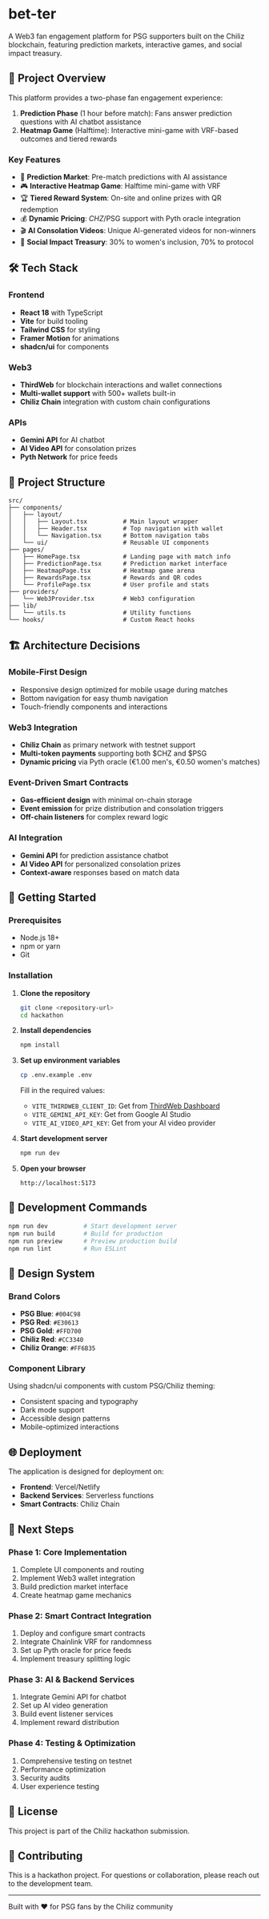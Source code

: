 # bet-ter

A Web3 fan engagement platform for PSG supporters built on the Chiliz blockchain, featuring prediction markets, interactive games, and social impact treasury.

## 🚀 Project Overview

This platform provides a two-phase fan engagement experience:

1. **Prediction Phase** (1 hour before match): Fans answer prediction questions with AI chatbot assistance
2. **Heatmap Game** (Halftime): Interactive mini-game with VRF-based outcomes and tiered rewards

### Key Features

- 🎯 **Prediction Market**: Pre-match predictions with AI assistance
- 🎮 **Interactive Heatmap Game**: Halftime mini-game with VRF
- 🏆 **Tiered Reward System**: On-site and online prizes with QR redemption
- 💰 **Dynamic Pricing**: $CHZ/$PSG support with Pyth oracle integration
- 🎬 **AI Consolation Videos**: Unique AI-generated videos for non-winners
- 💝 **Social Impact Treasury**: 30% to women's inclusion, 70% to protocol

## 🛠 Tech Stack

### Frontend
- **React 18** with TypeScript
- **Vite** for build tooling
- **Tailwind CSS** for styling
- **Framer Motion** for animations
- **shadcn/ui** for components

### Web3
- **ThirdWeb** for blockchain interactions and wallet connections
- **Multi-wallet support** with 500+ wallets built-in
- **Chiliz Chain** integration with custom chain configurations

### APIs
- **Gemini API** for AI chatbot
- **AI Video API** for consolation prizes
- **Pyth Network** for price feeds

## 📁 Project Structure

```
src/
├── components/
│   ├── layout/
│   │   ├── Layout.tsx          # Main layout wrapper
│   │   ├── Header.tsx          # Top navigation with wallet
│   │   └── Navigation.tsx      # Bottom navigation tabs
│   └── ui/                     # Reusable UI components
├── pages/
│   ├── HomePage.tsx            # Landing page with match info
│   ├── PredictionPage.tsx      # Prediction market interface
│   ├── HeatmapPage.tsx         # Heatmap game arena
│   ├── RewardsPage.tsx         # Rewards and QR codes
│   └── ProfilePage.tsx         # User profile and stats
├── providers/
│   └── Web3Provider.tsx        # Web3 configuration
├── lib/
│   └── utils.ts                # Utility functions
└── hooks/                      # Custom React hooks
```

## 🏗 Architecture Decisions

### Mobile-First Design
- Responsive design optimized for mobile usage during matches
- Bottom navigation for easy thumb navigation
- Touch-friendly components and interactions

### Web3 Integration
- **Chiliz Chain** as primary network with testnet support
- **Multi-token payments** supporting both $CHZ and $PSG
- **Dynamic pricing** via Pyth oracle (€1.00 men's, €0.50 women's matches)

### Event-Driven Smart Contracts
- **Gas-efficient design** with minimal on-chain storage
- **Event emission** for prize distribution and consolation triggers
- **Off-chain listeners** for complex reward logic

### AI Integration
- **Gemini API** for prediction assistance chatbot
- **AI Video API** for personalized consolation prizes
- **Context-aware** responses based on match data

## 🚦 Getting Started

### Prerequisites
- Node.js 18+
- npm or yarn
- Git

### Installation

1. **Clone the repository**
   ```bash
   git clone <repository-url>
   cd hackathon
   ```

2. **Install dependencies**
   ```bash
   npm install
   ```

3. **Set up environment variables**
   ```bash
   cp .env.example .env
   ```
   
   Fill in the required values:
   - `VITE_THIRDWEB_CLIENT_ID`: Get from [ThirdWeb Dashboard](https://thirdweb.com/dashboard)
   - `VITE_GEMINI_API_KEY`: Get from Google AI Studio
   - `VITE_AI_VIDEO_API_KEY`: Get from your AI video provider

4. **Start development server**
   ```bash
   npm run dev
   ```

5. **Open your browser**
   ```
   http://localhost:5173
   ```

## 🔧 Development Commands

```bash
npm run dev          # Start development server
npm run build        # Build for production
npm run preview      # Preview production build
npm run lint         # Run ESLint
```

## 🎨 Design System

### Brand Colors
- **PSG Blue**: `#004C98`
- **PSG Red**: `#E30613`
- **PSG Gold**: `#FFD700`
- **Chiliz Red**: `#CC3340`
- **Chiliz Orange**: `#FF6B35`

### Component Library
Using shadcn/ui components with custom PSG/Chiliz theming:
- Consistent spacing and typography
- Dark mode support
- Accessible design patterns
- Mobile-optimized interactions

## 🌐 Deployment

The application is designed for deployment on:
- **Frontend**: Vercel/Netlify
- **Backend Services**: Serverless functions
- **Smart Contracts**: Chiliz Chain

## 🔮 Next Steps

### Phase 1: Core Implementation
1. Complete UI components and routing
2. Implement Web3 wallet integration
3. Build prediction market interface
4. Create heatmap game mechanics

### Phase 2: Smart Contract Integration
1. Deploy and configure smart contracts
2. Integrate Chainlink VRF for randomness
3. Set up Pyth oracle for price feeds
4. Implement treasury splitting logic

### Phase 3: AI & Backend Services
1. Integrate Gemini API for chatbot
2. Set up AI video generation
3. Build event listener services
4. Implement reward distribution

### Phase 4: Testing & Optimization
1. Comprehensive testing on testnet
2. Performance optimization
3. Security audits
4. User experience testing

## 📄 License

This project is part of the Chiliz hackathon submission.

## 🤝 Contributing

This is a hackathon project. For questions or collaboration, please reach out to the development team.

---

Built with ❤️ for PSG fans by the Chiliz community
